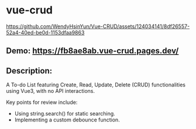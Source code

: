 # vue-crud

https://github.com/WendyHsinYun/Vue-CRUD/assets/124034141/8df26557-52a4-40ed-be0d-1153dfaa9863

## Demo: https://fb8ae8ab.vue-crud.pages.dev/

## Description:

A To-do List featuring Create, Read, Update, Delete (CRUD) functionalities using Vue3, with no API interactions. 

Key points for review include:

* Using string.search() for static searching.
* Implementing a custom debounce function.

